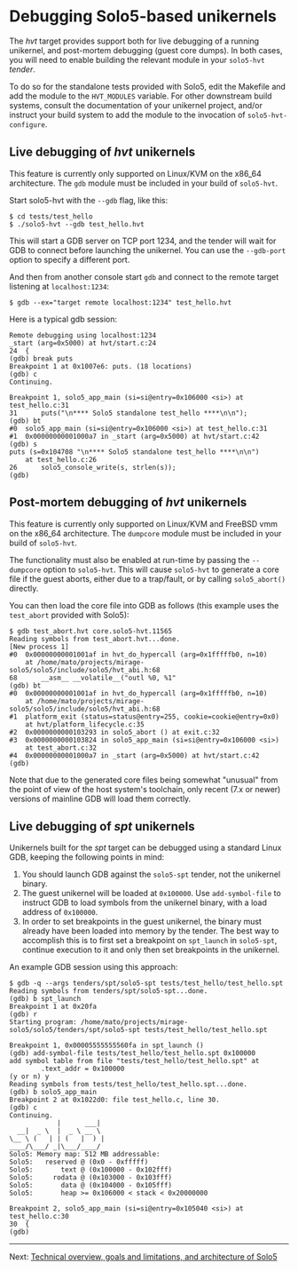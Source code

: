 # Debugging Solo5-based unikernels

The _hvt_ target provides support both for live debugging of a running
unikernel, and post-mortem debugging (guest core dumps). In both cases, you
will need to enable building the relevant module in your `solo5-hvt` _tender_.

To do so for the standalone tests provided with Solo5, edit the Makefile and
add the module to the `HVT_MODULES` variable. For other downstream build
systems, consult the documentation of your unikernel project, and/or instruct
your build system to add the module to the invocation of `solo5-hvt-configure`.

## Live debugging of _hvt_ unikernels

This feature is currently only supported on Linux/KVM on the x86\_64
architecture. The `gdb` module must be included in your build of `solo5-hvt`.

Start solo5-hvt with the `--gdb` flag, like this:

    $ cd tests/test_hello
    $ ./solo5-hvt --gdb test_hello.hvt

This will start a GDB server on TCP port 1234, and the tender will wait for
GDB to connect before launching the unikernel. You can use the `--gdb-port`
option to specify a different port.

And then from another console start `gdb` and connect to the remote target
listening at `localhost:1234`:

    $ gdb --ex="target remote localhost:1234" test_hello.hvt

Here is a typical gdb session:

    Remote debugging using localhost:1234
    _start (arg=0x5000) at hvt/start.c:24
    24	{
    (gdb) break puts
    Breakpoint 1 at 0x1007e6: puts. (18 locations)
    (gdb) c
    Continuing.

    Breakpoint 1, solo5_app_main (si=si@entry=0x106000 <si>) at test_hello.c:31
    31	    puts("\n**** Solo5 standalone test_hello ****\n\n");
    (gdb) bt
    #0  solo5_app_main (si=si@entry=0x106000 <si>) at test_hello.c:31
    #1  0x00000000001000a7 in _start (arg=0x5000) at hvt/start.c:42
    (gdb) s
    puts (s=0x104708 "\n**** Solo5 standalone test_hello ****\n\n")
        at test_hello.c:26
    26	    solo5_console_write(s, strlen(s));
    (gdb)

## Post-mortem debugging of _hvt_ unikernels

This feature is currently only supported on Linux/KVM and FreeBSD vmm on the
x86\_64 architecture. The `dumpcore` module must be included in your build of
`solo5-hvt`.

The functionality must also be enabled at run-time by passing the `--dumpcore`
option to `solo5-hvt`. This will cause `solo5-hvt` to generate a core file if
the guest aborts, either due to a trap/fault, or by calling `solo5_abort()`
directly.

You can then load the core file into GDB as follows (this example uses the
`test_abort` provided with Solo5):

    $ gdb test_abort.hvt core.solo5-hvt.11565
    Reading symbols from test_abort.hvt...done.
    [New process 1]
    #0  0x00000000001001af in hvt_do_hypercall (arg=0x1fffffb0, n=10)
        at /home/mato/projects/mirage-solo5/solo5/include/solo5/hvt_abi.h:68
    68	    __asm__ __volatile__("outl %0, %1"
    (gdb) bt
    #0  0x00000000001001af in hvt_do_hypercall (arg=0x1fffffb0, n=10)
        at /home/mato/projects/mirage-solo5/solo5/include/solo5/hvt_abi.h:68
    #1  platform_exit (status=status@entry=255, cookie=cookie@entry=0x0)
        at hvt/platform_lifecycle.c:35
    #2  0x0000000000103293 in solo5_abort () at exit.c:32
    #3  0x0000000000103824 in solo5_app_main (si=si@entry=0x106000 <si>)
        at test_abort.c:32
    #4  0x00000000001000a7 in _start (arg=0x5000) at hvt/start.c:42
    (gdb)

Note that due to the generated core files being somewhat "unusual" from the
point of view of the host system's toolchain, only recent (7.x or newer)
versions of mainline GDB will load them correctly.

## Live debugging of _spt_ unikernels

Unikernels built for the _spt_ target can be debugged using a standard Linux
GDB, keeping the following points in mind:

1. You should launch GDB against the `solo5-spt` tender, not the unikernel binary.
2. The guest unikernel will be loaded at `0x100000`. Use `add-symbol-file` to
   instruct GDB to load symbols from the unikernel binary, with a load address
   of `0x100000`.
3. In order to set breakpoints in the guest unikernel, the binary must already
   have been loaded into memory by the tender. The best way to accomplish this
   is to first set a breakpoint on `spt_launch` in `solo5-spt`, continue
   execution to it and only then set breakpoints in the unikernel.

An example GDB session using this approach:

    $ gdb -q --args tenders/spt/solo5-spt tests/test_hello/test_hello.spt
    Reading symbols from tenders/spt/solo5-spt...done.
    (gdb) b spt_launch
    Breakpoint 1 at 0x20fa
    (gdb) r
    Starting program: /home/mato/projects/mirage-solo5/solo5/tenders/spt/solo5-spt tests/test_hello/test_hello.spt

    Breakpoint 1, 0x00005555555560fa in spt_launch ()
    (gdb) add-symbol-file tests/test_hello/test_hello.spt 0x100000
    add symbol table from file "tests/test_hello/test_hello.spt" at
            .text_addr = 0x100000
    (y or n) y
    Reading symbols from tests/test_hello/test_hello.spt...done.
    (gdb) b solo5_app_main
    Breakpoint 2 at 0x1022d0: file test_hello.c, line 30.
    (gdb) c
    Continuing.
                |      ___|
      __|  _ \  |  _ \ __ \
    \__ \ (   | | (   |  ) |
    ____/\___/ _|\___/____/
    Solo5: Memory map: 512 MB addressable:
    Solo5:   reserved @ (0x0 - 0xfffff)
    Solo5:       text @ (0x100000 - 0x102fff)
    Solo5:     rodata @ (0x103000 - 0x103fff)
    Solo5:       data @ (0x104000 - 0x105fff)
    Solo5:       heap >= 0x106000 < stack < 0x20000000

    Breakpoint 2, solo5_app_main (si=si@entry=0x105040 <si>) at test_hello.c:30
    30	{
    (gdb)

----

Next: [Technical overview, goals and limitations, and architecture of Solo5](architecture.md)
